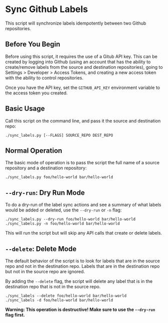 # Sync Github Labels

This script will synchronize labels idempotently between two Github repositories.

## Before You Begin

Before using this script, it requires the use of a Gitub API key. This can be created
by logging into Github (using an account that has the ability to create/remove labels
from the source and destination repositories), going to Settings > Developer > Access Tokens,
and creating a new access token with the ability to control repositories.

Once you have the API key, set the `GITHUB_API_KEY` environment variable to the access
token you created.

## Basic Usage

Call this script on the command line, and pass it the source and destination repo:

```
./sync_labels.py [--FLAGS] SOURCE_REPO DEST_REPO
```

## Normal Operation

The basic mode of operation is to pass the script the full name of a source repository 
and a destination repository:

```
./sync_labels.py foo/hello-world bar/hello-world
```

## `--dry-run`: Dry Run Mode

To do a dry-run of the label sync actions and see a summary of what labels would be added or deleted,
use the `--dry-run` or `-n` flag:

```
./sync_labels.py --dry-run foo/hello-world bar/hello-world
./sync_labels.py -n foo/hello-world bar/hello-world
```

This will run the script but will skip any API calls that create or delete labels.

## `--delete`: Delete Mode

The default behavior of the script is to look for labels that are in the source repo and 
not in the destination repo. Labels that are in the destination repo but not in the source repo
are ignored.

By adding the `--delete` flag, the script will delete any label that is in the destination repo
that is not in the source repo.

```
./sync_labels --delete foo/hello-world bar/hello-world
./sync_labels -d foo/hello-world bar/hello-world
```

**Warning: This operation is destructive! Make sure to use the `--dry-run` flag first.**

